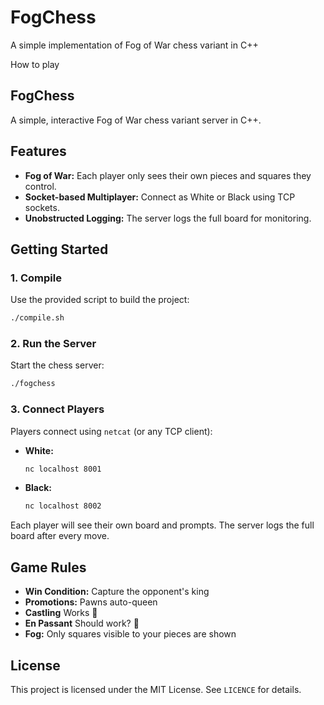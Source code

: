 FogChess
========
A simple implementation of Fog of War chess variant in C++

How to play
## FogChess

A simple, interactive Fog of War chess variant server in C++.

## Features
- **Fog of War:** Each player only sees their own pieces and squares they control.
- **Socket-based Multiplayer:** Connect as White or Black using TCP sockets.
- **Unobstructed Logging:** The server logs the full board for monitoring.

## Getting Started

### 1. Compile
Use the provided script to build the project:

```bash
./compile.sh
```

### 2. Run the Server
Start the chess server:

```bash
./fogchess
```

### 3. Connect Players
Players connect using `netcat` (or any TCP client):

- **White:**
	```bash
	nc localhost 8001
	```
- **Black:**
	```bash
	nc localhost 8002
	```

Each player will see their own board and prompts. The server logs the full board after every move.

## Game Rules
- **Win Condition:** Capture the opponent's king
- **Promotions:** Pawns auto-queen
- **Castling** Works :muscle:
- **En Passant** Should work? :pray:
- **Fog:** Only squares visible to your pieces are shown

## License
This project is licensed under the MIT License. See `LICENCE` for details.
